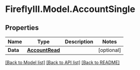 # FireflyIII.Model.AccountSingle
## Properties

Name | Type | Description | Notes
------------ | ------------- | ------------- | -------------
**Data** | [**AccountRead**](AccountRead.md) |  | [optional] 

[[Back to Model list]](../README.md#documentation-for-models) [[Back to API list]](../README.md#documentation-for-api-endpoints) [[Back to README]](../README.md)

